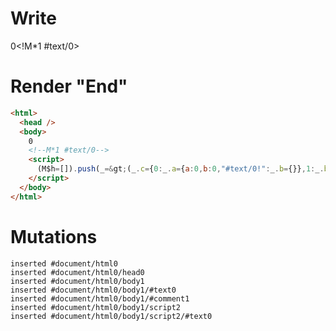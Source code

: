 # Write
  0<!M*1 #text/0><script>(M$h=[]).push(_=>(_.c={0:_.a={a:0,b:0,"#text/0!":_.b={}},1:_.b},_.b._=_.a,_.c),[])</script>


# Render "End"
```html
<html>
  <head />
  <body>
    0
    <!--M*1 #text/0-->
    <script>
      (M$h=[]).push(_=&gt;(_.c={0:_.a={a:0,b:0,"#text/0!":_.b={}},1:_.b},_.b._=_.a,_.c),[])
    </script>
  </body>
</html>
```

# Mutations
```
inserted #document/html0
inserted #document/html0/head0
inserted #document/html0/body1
inserted #document/html0/body1/#text0
inserted #document/html0/body1/#comment1
inserted #document/html0/body1/script2
inserted #document/html0/body1/script2/#text0
```